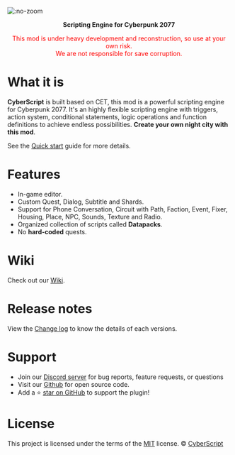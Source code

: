 ![](./assets/images/logo.png ":no-zoom")
<p align="center" style="font-weight:bold;">Scripting Engine for Cyberpunk 2077</p>
<p align="center" style="color:red;">This mod is under heavy development and reconstruction, so use at your own risk.<br>We are not responsible for save corruption.</p>

# What it is

**CyberScript**  is built based on CET, this mod is a powerful scripting engine for Cyberpunk 2077. It's an highly flexible scripting engine with triggers, action system, conditional statements, logic operations and function definitions to achieve endless possibilities. **Create your own night city with this mod**.

See the [Quick start](quickstart.md) guide for more details.

# Features

- In-game editor.
- Custom Quest, Dialog, Subtitle and Shards.
- Support for Phone Conversation, Circuit with Path, Faction, Event, Fixer, Housing, Place, NPC, Sounds, Texture and Radio.
- Organized collection of scripts called **Datapacks**.
- No **hard-coded** quests.


# Wiki

Check out our [Wiki](https://cyberscript77.github.io/wiki/).

# Release notes

View the [Change log](changelog.md) to know the details of each versions.

# Support

- Join our [Discord server](https://discord.gg/4qQa3v7gGs) for bug reports, feature requests, or questions
- Visit our [Github](https://github.com/donk7413/cybermod_release_repository) for open source code.
- Add a ⭐️ [star on GitHub](https://github.com/donk7413/cybermod_release_repository) to support the plugin!

# License

This project is licensed under the terms of the [MIT](google.com) license.
 © [CyberScript](google.com)
